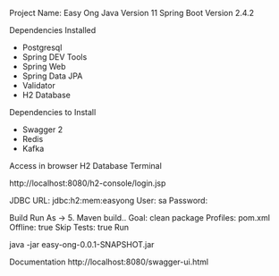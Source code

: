 Project Name: Easy Ong
Java Version 11
Spring Boot Version 2.4.2

Dependencies Installed
- Postgresql
- Spring DEV Tools
- Spring Web
- Spring Data JPA
- Validator
- H2 Database

Dependencies to Install
- Swagger 2
- Redis
- Kafka

Access in browser H2 Database Terminal

http://localhost:8080/h2-console/login.jsp

JDBC URL: jdbc:h2:mem:easyong
User: sa
Password:

Build
Run As -> 5. Maven build..
Goal: clean package
Profiles: pom.xml
Offline: true
Skip Tests: true
Run

java -jar easy-ong-0.0.1-SNAPSHOT.jar

Documentation
http://localhost:8080/swagger-ui.html
